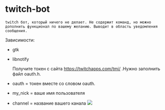 # twitch-bot
	twitch бот, который ничего не делает. Не содержит команд, но можно дополнить функционал по вашему желанию. Выводит в область уведомления сообщения.

Зависимости:
* gtk
* libnotify

	Получите токен с сайта https://twitchapps.com/tmi/ .Нужно заполнить файл oauth.h.
* oauth = токен вместе со словом oauth.
* my_nick = ваше имя пользователя 
* channel = название вашего канала
![](http://s1.uploadpics.ru/images/Wylq3uVVHS.png)
